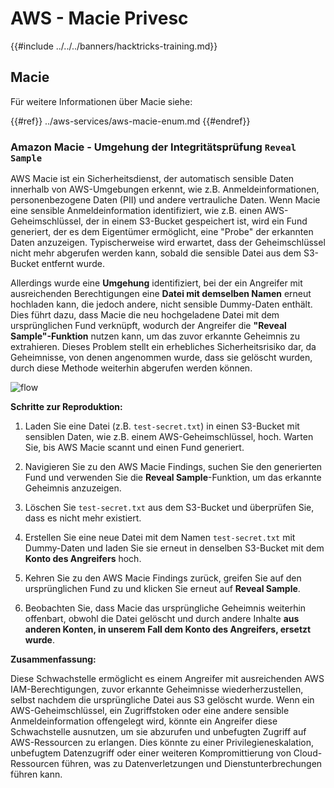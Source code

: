 # AWS - Macie Privesc

{{#include ../../../banners/hacktricks-training.md}}

## Macie

Für weitere Informationen über Macie siehe:

{{#ref}}
../aws-services/aws-macie-enum.md
{{#endref}}

### Amazon Macie - Umgehung der Integritätsprüfung `Reveal Sample`

AWS Macie ist ein Sicherheitsdienst, der automatisch sensible Daten innerhalb von AWS-Umgebungen erkennt, wie z.B. Anmeldeinformationen, personenbezogene Daten (PII) und andere vertrauliche Daten. Wenn Macie eine sensible Anmeldeinformation identifiziert, wie z.B. einen AWS-Geheimschlüssel, der in einem S3-Bucket gespeichert ist, wird ein Fund generiert, der es dem Eigentümer ermöglicht, eine "Probe" der erkannten Daten anzuzeigen. Typischerweise wird erwartet, dass der Geheimschlüssel nicht mehr abgerufen werden kann, sobald die sensible Datei aus dem S3-Bucket entfernt wurde.

Allerdings wurde eine **Umgehung** identifiziert, bei der ein Angreifer mit ausreichenden Berechtigungen eine **Datei mit demselben Namen** erneut hochladen kann, die jedoch andere, nicht sensible Dummy-Daten enthält. Dies führt dazu, dass Macie die neu hochgeladene Datei mit dem ursprünglichen Fund verknüpft, wodurch der Angreifer die **"Reveal Sample"-Funktion** nutzen kann, um das zuvor erkannte Geheimnis zu extrahieren. Dieses Problem stellt ein erhebliches Sicherheitsrisiko dar, da Geheimnisse, von denen angenommen wurde, dass sie gelöscht wurden, durch diese Methode weiterhin abgerufen werden können.

![flow](https://github.com/user-attachments/assets/7b83f2d3-1690-41f1-98cc-05ccd0154a66)

**Schritte zur Reproduktion:**

1. Laden Sie eine Datei (z.B. `test-secret.txt`) in einen S3-Bucket mit sensiblen Daten, wie z.B. einem AWS-Geheimschlüssel, hoch. Warten Sie, bis AWS Macie scannt und einen Fund generiert.

2. Navigieren Sie zu den AWS Macie Findings, suchen Sie den generierten Fund und verwenden Sie die **Reveal Sample**-Funktion, um das erkannte Geheimnis anzuzeigen.

3. Löschen Sie `test-secret.txt` aus dem S3-Bucket und überprüfen Sie, dass es nicht mehr existiert.

4. Erstellen Sie eine neue Datei mit dem Namen `test-secret.txt` mit Dummy-Daten und laden Sie sie erneut in denselben S3-Bucket mit dem **Konto des Angreifers** hoch.

5. Kehren Sie zu den AWS Macie Findings zurück, greifen Sie auf den ursprünglichen Fund zu und klicken Sie erneut auf **Reveal Sample**.

6. Beobachten Sie, dass Macie das ursprüngliche Geheimnis weiterhin offenbart, obwohl die Datei gelöscht und durch andere Inhalte **aus anderen Konten, in unserem Fall dem Konto des Angreifers, ersetzt wurde**.

**Zusammenfassung:**

Diese Schwachstelle ermöglicht es einem Angreifer mit ausreichenden AWS IAM-Berechtigungen, zuvor erkannte Geheimnisse wiederherzustellen, selbst nachdem die ursprüngliche Datei aus S3 gelöscht wurde. Wenn ein AWS-Geheimschlüssel, ein Zugriffstoken oder eine andere sensible Anmeldeinformation offengelegt wird, könnte ein Angreifer diese Schwachstelle ausnutzen, um sie abzurufen und unbefugten Zugriff auf AWS-Ressourcen zu erlangen. Dies könnte zu einer Privilegieneskalation, unbefugtem Datenzugriff oder einer weiteren Kompromittierung von Cloud-Ressourcen führen, was zu Datenverletzungen und Dienstunterbrechungen führen kann.
